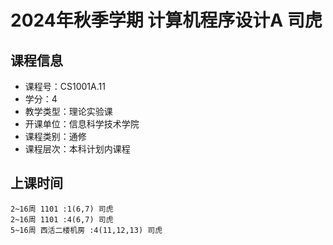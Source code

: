 # 2024年秋季学期 计算机程序设计A 司虎






## 课程信息

- 课程号：CS1001A.11
- 学分：4
- 教学类型：理论实验课
- 开课单位：信息科学技术学院
- 课程类别：通修
- 课程层次：本科计划内课程

## 上课时间

```
2~16周 1101 :1(6,7) 司虎
2~16周 1101 :4(6,7) 司虎
5~16周 西活二楼机房 :4(11,12,13) 司虎
```

